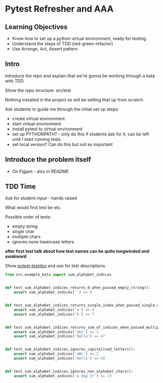 # Pytest Refresher and AAA

## Learning Objectives

- Know how to set up a python virtual environment, ready for testing.
- Understand the steps of TDD (red-green-refactor)
- Use Arrange, Act, Assert pattern

## Intro

Introduce the repo and explain that we're gonna be working through a kata with TDD.

Show the repo structure: src/test

Nothing installed in the project so will be setting that up from scratch.

Ask students to guide me through the initial set up steps:

- create virtual environment
- start virtual environment
- install pytest to virtual environment
- set up PYTHONPATH? - only do this if students ask for it, can be left until I start running tests
- set local version? Can do this but not as important

## Introduce the problem itself

- On Figjam - also in README

## TDD Time

Ask for student input - hands raised

What would first test be etc.

Possible order of tests:

- empty string
- single char
- multiple chars
- ignores none lowercase letters

**after first test talk about how test names can be quite longwinded and awakward**

Show [pytest-testdox](https://pypi.org/project/pytest-testdox/) and use for test descriptions.

```py
from src.example_kata import sum_alphabet_indices


def test_sum_alphabet_indices_returns_0_when_passed_empty_string():
    assert sum_alphabet_indices('') == 0


def test_sum_alphabet_indices_returns_single_index_when_passed_single_char():
    assert sum_alphabet_indices('a') == 0
    assert sum_alphabet_indices('h') == 7


def test_sum_alphabet_indices_returns_sum_of_indices_when_passed_multiple_chars():
    assert sum_alphabet_indices('abc') == 3
    assert sum_alphabet_indices('hello') == 47


def test_sum_alphabet_indices_ignores_capitalised_letters():
    assert sum_alphabet_indices('aBc') == 2
    assert sum_alphabet_indices('Hello') == 40


def test_sum_alphabet_indices_ignores_non_alphabet_chars():
    assert sum_alphabet_indices('a dog 3!') == 23
```
